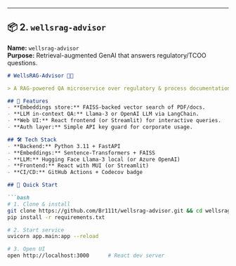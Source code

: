 
---

## 📦 2. `wellsrag-advisor`  
**Name:** `wellsrag-advisor`  
**Purpose:** Retrieval-augmented GenAI that answers regulatory/TCOO questions.

```markdown
# WellsRAG-Advisor 📑💡

> A RAG-powered QA microservice over regulatory & process documentation.

## 🚀 Features
- **Embeddings store:** FAISS-backed vector search of PDF/docs.  
- **LLM in-context QA:** Llama-3 or OpenAI LLM via LangChain.  
- **Web UI:** React frontend (or Streamlit) for interactive queries.  
- **Auth layer:** Simple API key guard for corporate usage.

## 🛠️ Tech Stack
- **Backend:** Python 3.11 + FastAPI  
- **Embeddings:** Sentence-Transformers + FAISS  
- **LLM:** Hugging Face Llama-3 local (or Azure OpenAI)  
- **Frontend:** React with MUI (or Streamlit)  
- **CI/CD:** GitHub Actions + Codecov badge

## 🚀 Quick Start

```bash
# 1. Clone & install
git clone https://github.com/Br111t/wellsrag-advisor.git && cd wellsrag-advisor
pip install -r requirements.txt

# 2. Start service
uvicorn app.main:app --reload

# 3. Open UI
open http://localhost:3000      # React dev server
